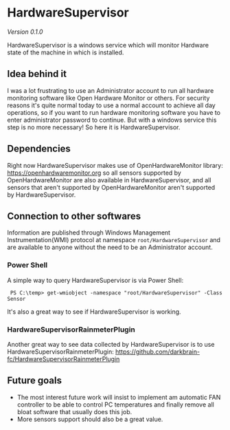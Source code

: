 # HardwareSupervisor

*Version 0.1.0*

HardwareSupervisor is a windows service which will monitor Hardware state of the machine in which
is installed.

## Idea behind it ##
I was a lot frustrating to use an Administrator account to run all hardware monitoring
software like Open Hardware Monitor or others. For security reasons it's quite normal today to use a
normal account to achieve all day operations, so if you want to run hardware monitoring software you
have to enter administrator password to continue. But with a windows service this step is no more
necessary! So here it is HardwareSupervisor.

## Dependencies ##
Right now HardwareSupervisor makes use of OpenHardwareMonitor library: https://openhardwaremonitor.org so
all sensors supported by OpenHardwareMonitor are also available in HardwareSupervisor, and
all sensors that aren't supported by OpenHardwareMonitor aren't supported by HardwareSupervisor.

## Connection to other softwares ##
Information are published through Windows Management Instrumentation(WMI) protocol at
namespace `root/HardwareSupervisor` and are available to anyone without the need to be
an Administrator account.

### Power Shell ###
A simple way to query HardwareSupervisor is via Power Shell:
```console
 PS C:\temp> get-wmiobject -namespace "root/HardwareSupervisor" -Class Sensor
```
It's also a great way to see if HardwareSupervisor is working.

### HardwareSupervisorRainmeterPlugin ###
Another great way to see data collected by HardwareSupervisor is to use
HardwareSupervisorRainmeterPlugin: https://github.com/darkbrain-fc/HardwareSupervisorRainmeterPlugin

## Future goals ##
* The most interest future work will insist to implement am automatic FAN controller to be able to
control PC temperatures and finally remove all bloat software that usually does this job.
* More sensors support should also be a great value.
